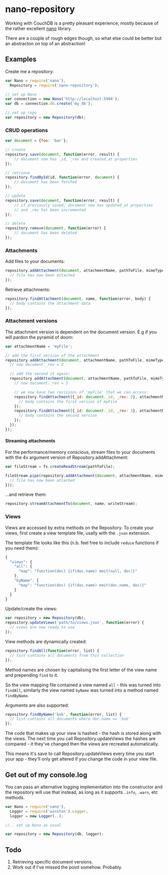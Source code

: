 # nano-repository

Working with CouchDB is a pretty pleasant experience, mostly because of the rather excellent [nano](https://github.com/dscape/nano) library.

There are a couple of rough edges though, so what else could be better but an abstracton on top of an abstraction!

## Examples

Create me a repository:

```javascript
var Nano = require('nano'),
  Repository = require('nano-repository');

// set up Nano
var connection = new Nano('http://localhost:5984');
var db = connection.db.create('my_db');

// set up repo
var repository = new Repository(db);

```

### CRUD operations

```javascript
var document = {foo: 'bar'};

// create
repository.save(document, function(error, result) {
    // document now has _id, _rev and created_at properties
});

// retrieve
repository.findById(id, function(error, document) {
    // document has been fetched
});

// update
repository.save(document, function(error, result) {
    // if previously saved, document now has updated_at properties
    // and _rev has been incremented
});

// delete
repository.remove(document, function(error) {
    // document has been deleted
});
```

### Attachments

Add files to your documents:

```javascript
repository.addAttachment(document, attachmentName, pathToFile, mimeType, function(error, body) {
  // file has now been attached
});
```

Retrieve attachments:

```javascript
repository.findAttachment(document, name, function(error, body) {
  // body contains the attachment data
});
```

### Attachment versions

The attachment version is dependent on the document version.  E.g if you will pardon the pyramid of doom:

```javascript
var attachmentName = 'myFile';

// add the first version of the attachment
repository.addAttachment(document, attachmentName, pathToFile, mimeType, function(error, body) {
  // now document._rev = 2

  // add the second it again:
  repository.addAttachment(document, attachmentName, pathToFile, mimeType, function(error, body) {
    // now document._rev = 3

    // we now have two revisions of 'myFile' that we can access:
    repository.findAttachment({_id: document._id, _rev: 2}, attachmentName, function(error, body) {
      // body contains the first version of myFile
    });
    repository.findAttachment({_id: document._id, _rev: 3}, attachmentName, function(error, body) {
      // body contains the second version
    });
  });
});
```

#### Streaming attachments

For the performance/memory conscious, stream files to your documents with the 4x argument version of Repository.addAttachment:

```javascript
var fileStream = fs.createReadStream(pathToFile);

fileStream.pipe(repository.addAttachment(document, attachmentName, mimeType, function(error, body) {
  // file has now been attached
}));
```

...and retrieve them:

```javascript
repository.streamAttachmentTo(document, name, writeStream);
```

### Views

Views are accessed by extra methods on the Repository.  To create your views, first create a view template file, usally with the `.json` extension.

The template file looks like this (n.b. feel free to include `reduce` functions if you need them):

```javascript
{
  "views": {
    "all": {
      "map": "function(doc) {if(doc.name) emit(null, doc)}"
    },
    "byName": {
      "map": "function(doc) {if(doc.name) emit(doc.name, doc)}"
    }
  }
}
```

Update/create the views:

```javascript
var repository = new Repository(db);
repository.updateViews('path/to/views.json', function(error) {
  // views are now ready to use
});
```

View methods are dynamically created:

```javascript
repository.findAll(function(error, list) {
  // list contains all documents from this collection
});
```

Method names are chosen by capitalising the first letter of the view name and prepending `find` to it.

So the view mapping file contained a view named `all` - this was turned into `findAll`, similarly the view named `byName` was turned into a method named `findByName`.

Arguments are also supported:

```javascript
repository.findByName('bob', function(error, list) {
  // list contains all documents where doc.name == 'bob'
});
```

The code that makes up your view is hashed - the hash is stored along with the views.  The next time you call Repository.updateViews the hashes are compared - it they've changed then the views are recreated automatically.

This means it's save to call Repository.updateViews every time you start your app - they'll only get altered if you change the code in your view file.

## Get out of my console.log

You can pass an alternative logging implementation into the constructor and the repository will use that instead, as long as it supports `.info`, `.warn`, etc methods.

```javascript
var Nano = require('nano'),
  Logger = require('winston').Logger,
  logger = new Logger(..);

//.. set up Nano as usual

var repository = new Repository(db, logger);
```

## Todo

1. Retrieving specific document versions.
3. Work out if I've missed the point somehow. Probably.
